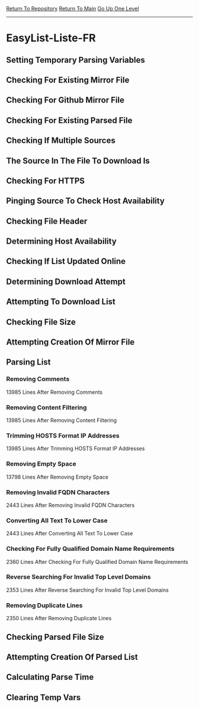 [Return To Repository](https://github.com/deathbybandaid/piholeparser/)
[Return To Main](https://github.com/deathbybandaid/piholeparser/blob/master/RecentRunLogs/Mainlog.md)
[Go Up One Level](https://github.com/deathbybandaid/piholeparser/blob/master/RecentRunLogs/TopLevelScripts/30-Processing-External-Blacklists.md)
____________________________________
# EasyList-Liste-FR
## Setting Temporary Parsing Variables
## Checking For Existing Mirror File
## Checking For Github Mirror File
## Checking For Existing Parsed File
## Checking If Multiple Sources
## The Source In The File To Download Is
## Checking For HTTPS
## Pinging Source To Check Host Availability
## Checking File Header
## Determining Host Availability
## Checking If List Updated Online
## Determining Download Attempt
## Attempting To Download List
## Checking File Size
## Attempting Creation Of Mirror File
## Parsing List
### Removing Comments
13985 Lines After Removing Comments
### Removing Content Filtering
13985 Lines After Removing Content Filtering
### Trimming HOSTS Format IP Addresses
13985 Lines After Trimming HOSTS Format IP Addresses
### Removing Empty Space
13798 Lines After Removing Empty Space
### Removing Invalid FQDN Characters
2443 Lines After Removing Invalid FQDN Characters
### Converting All Text To Lower Case
2443 Lines After Converting All Text To Lower Case
### Checking For Fully Qualified Domain Name Requirements
2360 Lines After Checking For Fully Qualified Domain Name Requirements
### Reverse Searching For Invalid Top Level Domains
2353 Lines After Reverse Searching For Invalid Top Level Domains
### Removing Duplicate Lines
2350 Lines After Removing Duplicate Lines
## Checking Parsed File Size
## Attempting Creation Of Parsed List
## Calculating Parse Time
## Clearing Temp Vars
